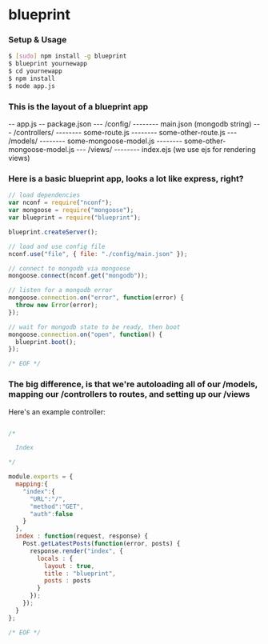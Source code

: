 
blueprint
=========
  
### Setup & Usage

```bash
$ [sudo] npm install -g blueprint
$ blueprint yournewapp
$ cd yournewapp
$ npm install
$ node app.js
```

### This is the layout of a blueprint app

-- app.js
-- package.json
  --- /config/
            -------- main.json (mongodb string)
  --- /controllers/
            -------- some-route.js
            -------- some-other-route.js
  --- /models/
            -------- some-mongoose-model.js
            -------- some-other-mongoose-model.js
  --- /views/
            -------- index.ejs (we use ejs for rendering views)

### Here is a basic blueprint app, looks a lot like express, right?

```javascript
// load dependencies
var nconf = require("nconf");
var mongoose = require("mongoose");
var blueprint = require("blueprint");

blueprint.createServer();

// load and use config file
nconf.use("file", { file: "./config/main.json" });

// connect to mongodb via mongoose
mongoose.connect(nconf.get("mongodb"));

// listen for a mongodb error
mongoose.connection.on("error", function(error) {
  throw new Error(error);
});

// wait for mongodb state to be ready, then boot
mongoose.connection.on("open", function() {
  blueprint.boot();
});

/* EOF */
```

### The big difference, is that we're autoloading all of our /models, mapping our /controllers to routes, and setting up our /views

  Here's an example controller:

```javascript

/*

  Index

*/

module.exports = {
  mapping:{
    "index":{
      "URL":"/",
      "method":"GET",
      "auth":false  
    } 
  },
  index : function(request, response) {
    Post.getLatestPosts(function(error, posts) {
      response.render("index", {
        locals : {
          layout : true,
          title : "blueprint",
          posts : posts
        }
      });
    });
  }
};

/* EOF */
```